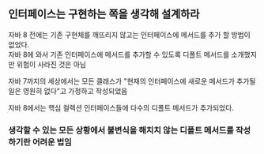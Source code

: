 ## 인터페이스는 구현하는 쪽을 생각해 설계하라

자바 8 전에는 기존 구현체를 깨뜨리지 않고는 인터페이스에 메서드를 추가 할 방법이 없었다.  
자바 8에 와서 기존 인터페이스에 메서드를 추가할 수 있도록 디폴트 메서드를 소개했지만 위험이 사라진 것은 아님

자바 7까지의 세상에서는 모든 클래스가 "현재의 인터페이스에 새로운 메서드가 추가될 일은 영원히 없다"고 가정하고 작성되었음  

자바 8에서는 핵심 컬렉션 인터페이스들에 다수의 디폴트 메서드가 추가되었다.
### 생각할 수 있는 모든 상황에서 불변식을 해치치 않는 디폴트 메서드를 작성하기란 어려운 법임



